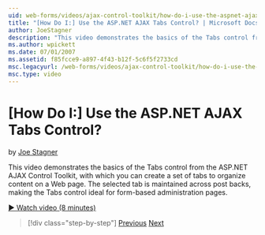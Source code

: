 ```yaml
---
uid: web-forms/videos/ajax-control-toolkit/how-do-i-use-the-aspnet-ajax-tabs-control
title: "[How Do I:] Use the ASP.NET AJAX Tabs Control? | Microsoft Docs"
author: JoeStagner
description: "This video demonstrates the basics of the Tabs control from the ASP.NET AJAX Control Toolkit, with which you can create a set of tabs to organize content on..."
ms.author: wpickett
ms.date: 07/01/2007
ms.assetid: f85fcce9-a897-4f43-b12f-5c6f5f2733cd
msc.legacyurl: /web-forms/videos/ajax-control-toolkit/how-do-i-use-the-aspnet-ajax-tabs-control
msc.type: video
---
```

# [How Do I:] Use the ASP.NET AJAX Tabs Control?

by [Joe Stagner](https://github.com/JoeStagner)

This video demonstrates the basics of the Tabs control from the ASP.NET AJAX Control Toolkit, with which you can create a set of tabs to organize content on a Web page. The selected tab is maintained across post backs, making the Tabs control ideal for form-based administration pages.

[&#9654; Watch video (8 minutes)](https://channel9.msdn.com/Blogs/ASP-NET-Site-Videos/how-do-i-use-the-aspnet-ajax-tabs-control)

> [!div class="step-by-step"]
> [Previous](how-do-i-use-the-aspnet-ajax-resizablecontrol-extender.md)
> [Next](how-do-i-use-the-aspnet-ajax-slideshow-extender.md)


